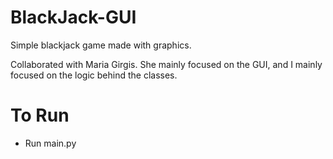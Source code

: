 # BlackJack-GUI
Simple blackjack game made with graphics.

Collaborated with Maria Girgis. She mainly focused on the GUI, and I mainly focused on the logic behind the classes.

# To Run

- Run main.py

